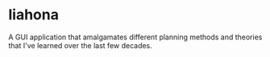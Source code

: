 # liahona
A GUI application that amalgamates different planning methods and theories that I've learned over the last few decades.
